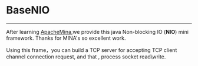 # BaseNIO
***

After learning [ApacheMina](http://mina.apache.org/),we provide this java Non-blocking IO (**NIO**) mini framework. Thanks for MINA's so excellent work.

Using this frame，you can build a TCP server for accepting TCP client channel connection request, and that , process socket read\write.


